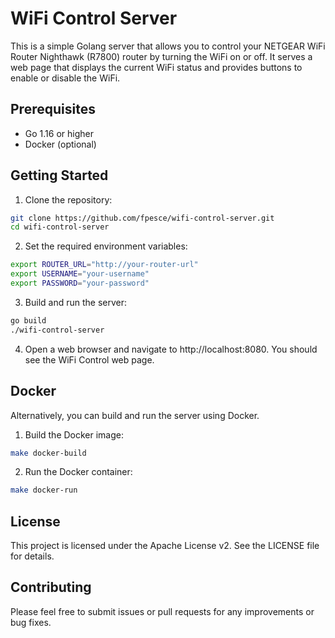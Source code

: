 # WiFi Control Server
This is a simple Golang server that allows you to control your NETGEAR WiFi Router Nighthawk (R7800) router by turning the WiFi on or off. It serves a web page that displays the current WiFi status and provides buttons to enable or disable the WiFi.

## Prerequisites

- Go 1.16 or higher
- Docker (optional)

## Getting Started

1. Clone the repository:
```bash
git clone https://github.com/fpesce/wifi-control-server.git
cd wifi-control-server
```
2. Set the required environment variables:
```bash
export ROUTER_URL="http://your-router-url"
export USERNAME="your-username"
export PASSWORD="your-password"
```
3. Build and run the server:
```bash
go build
./wifi-control-server
```
4. Open a web browser and navigate to http://localhost:8080. You should see the WiFi Control web page.

## Docker
Alternatively, you can build and run the server using Docker.

1. Build the Docker image:
```bash
make docker-build
```
2. Run the Docker container:
```bash
make docker-run
```

## License
This project is licensed under the Apache License v2. See the LICENSE file for details.

## Contributing
Please feel free to submit issues or pull requests for any improvements or bug fixes.
